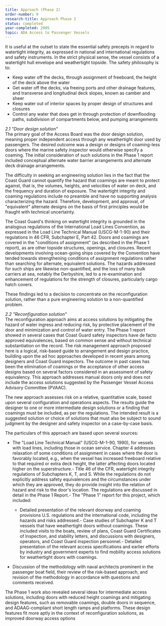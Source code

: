 ```yaml
---
title: Approach (Phase 2)
order-number: 9
research-title: Approach Phase 2
status: completed
year-completed: 2005
topic: ADA Access to Passenger Vessels
---
```


It is useful at the outset to state the essential safety precepts in regard to watertight integrity, as expressed in national and international regulations and safety instruments. In the strict physical sense, the vessel consists of a watertight hull envelope and weathertight topside. The safety philosophy is to:

-   Keep water off the decks, through assignment of freeboard, the height of the deck above the water
-   Get water off the decks, via freeing ports and other drainage features, and transverse and longitudinal deck slopes, known as camber and sheer
-   Keep water out of interior spaces by proper design of structures and closures
-   Control any water that does get in through protection of downflooding paths, subdivision of compartments below, and pumping arrangements

*2.1 "Door design solution"*\
The primary goal of the Access Board was the door design solution, meaning proper independent access through any weathertight door used by passengers. The desired outcome was a design or designs of coaming-less doors where the marine safety inspector would otherwise specify a coaming. The initial consideration of such solutions in the Phase 1 report included conceptual alternate water barrier arrangements and alternate deck drainage arrangements.

The difficulty in seeking an engineering solution lies in the fact that the Coast Guard cannot quantify the hazard that coamings are meant to protect against, that is, the volumes, heights, and velocities of water on deck, and the frequency and duration of exposure. The watertight integrity and coaming regulations include no preamble and have no supporting analysis characterizing the hazard. Therefore, development, and approval, of "equivalent" alternate designs on the basis of first principles would be fraught with technical uncertainty.

The Coast Guard's thinking on watertight integrity is grounded in the analogous regulations of the International Load Lines Convention, as expressed in the Load Line Technical Manual (USCG-M-1-90) and their regulations in 46 CFR, Subchapter E, Part 42. Doors and coamings are covered in the "conditions of assignment" (as described in the Phase 1 report), as are other topside structures, openings, and closures. Recent developments involving ocean-going ships covered by the Convention have tended towards strengthening conditions of assignment regulations rather than searching for alternate, equivalent solutions. The hazards addressed for such ships are likewise non-quantified, and the loss of many bulk carriers at sea, notably the Derbyshire, led to a re-examination and enhancement of regulations for the strength of closures, particularly cargo hatch covers.

These findings led to a decision to concentrate on the reconfiguration solution, rather than a pure engineering solution to a non-quantified problem.

*2.2 "Reconfiguration solution"*\
The reconfiguration approach aims at access solutions by mitigating the hazard of water ingress and reducing risk, by protective placement of the door and minimization and control of water entry. The Phase 1 report showed in several cases that Coast Guard safety inspectors have de facto approved equivalences, based on common sense and without technical substantiation on the record. The risk management approach proposed here is a logical, risk-based guide to arrangement and design practice, building upon the ad hoc approaches developed in recent years among designers and Coast Guard inspectors. The outcome in past cases has been the elimination of coamings or the acceptance of other access designs based on several factors considered in an assessment of safety equivalency. This approach addresses manual doors only and does not include the access solutions suggested by the Passenger Vessel Access Advisory Committee (PVAAC).

The new approach assesses risk on a relative, quantitative scale, based upon several configuration and operations aspects. The results guide the designer to one or more intermediate design solutions or a finding that coamings must be included, as per the regulations. The intended result is a suggested solution or choice of solutions that must also be subject to sound judgment by the designer and safety inspector on a case-by-case basis.

The particulars of this approach are based upon several sources:

-   The "Load Line Technical Manual" (USCG-M-1-90, 1990), for vessels with load lines, including those in ocean service. Chapter 4 addresses relaxation of some conditions of assignment in cases where the door is favorably located, e.g., when the vessel has increased freeboard relative to that required or extra deck height, the latter affecting doors located higher on the superstructure.-   Title 46 of the CFR, watertight integrity regulations of Subchapters K, T, and S. While the regulations do not explicitly address safety equivalences and the circumstances under which they are approved, they do provide insight into the relation of hazard and risk to the door's location. The regulations are discussed in detail in the Phase 1 Report.-   The "Phase 1" report for this project, which included:

    -   Detailed presentation of the relevant doorway and coaming provisions U.S. regulations and the international code, including the hazards and risks addressed.-   Case studies of Subchapter K and T vessels that have weathertight doors without coamings. These included visits to the boats, review of plans, Coast Guard Certificates of Inspection, and stability letters, and discussions with designers, operators, and Coast Guard inspection personnel.-   Detailed presentation of the relevant access specifications and earlier efforts by industry and government experts to find mobility access solutions for weathertight doors with coamings.

-   Discussion of the methodology with naval architects prominent in the passenger boat field, their review of the risk-based approach, and revision of the methodology in accordance with questions and comments received.

The Phase 1 work also revealed several ideas for intermediate access solutions, including doors with reduced height coamings and mitigating design features, such as removable coamings, double doors in sequence, and ADAAG-compliant short length ramps and platforms. These design features fit more aptly in the context of reconfiguration solutions, as improved doorway access options

